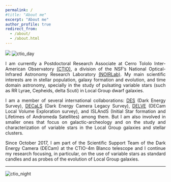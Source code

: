 ```yaml
---
permalink: /
#title: "About me"
excerpt: "About me"
author_profile: true
redirect_from: 
  - /about/
  - /about.html
---
```


![](ab_cemv.png)
![ctio_day](https://nationalastro.org/wp-content/uploads/2019/09/CTIO-Sunset2560x1000.jpg)
  
<div style="text-align: justify"> 
I am currently a Postdoctoral Research Associate at Cerro Tololo Inter-American Observatory <a href="http://www.ctio.noao.edu/noao/">(CTIO)</a>, a division of the NSF’s National Optical-Infrared Astronomy Research Laboratory <a href="https://nationalastro.org/">(NOIRLab)</a>. My main scientific interests are in stellar population, galaxy formation and evolution, and time domain astronomy, specially in the study of pulsating variable stars (such as RR Lyrae, Cepheids, delta Scuti) in Local Group dwarf galaxies.
<p></p>
</div>

<div style="text-align: justify"> 
I am a member of several international collaborations: <a href="https://www.darkenergysurvey.org/">DES</a> (Dark Energy Survey), <a href="https://www.legacysurvey.org/decamls/">DECaLS</a> (Dark Energy Camera Legacy Survey), <a href="https://delve-survey.github.io/">DELVE</a> (DECam Local Volume Exploration survey), and ISLAndS (Initial Star formation and Lifetimes of Andromeda Satellites) among them. But I am also involved in smaller ones that focus on galactic-archeology and on the study and characterization of variable stars in the Local Group galaxies and stellar clusters.
<p></p>
</div>

<div style="text-align: justify"> 
Since October 2017, I am part of the Scientific Support Team of the Dark Energy Camera (DECam) at the CTIO-4m Blanco telescope and I continue my research focusing, in particular, on the use of variable stars as standard candles and as probes of the evolution of Local Group galaxies.
<p></p>
</div>
<hr>

![ctio_night](https://photos.smugmug.com/photos/i-JD8mnH4/0/X2/i-JD8mnH4-X2.jpg)
